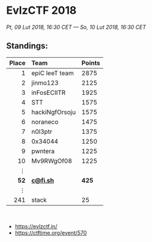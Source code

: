 # EvlzCTF 2018
*Pt, 09 Lut 2018, 16:30 CET — So, 10 Lut 2018, 16:30 CET*




## Standings:

|Place |	Team |  Points	|
|---: | :--- | :---- 
|1	|epiC leeT team		|2875	
|2	|jinmo123		|2125	
|3	|inFosECIITR		|1925	
|4	|STT		|1575	
|5	|hackiNgfOrsoju		|1575	
|6	|noraneco		|1475	
|7	|n0l3ptr		|1375	
|8	|0x34044		|1250	
|9	|pwntera		|1225	
|10	|Mv9RWgOf08		|1225	
| &vellip; |&nbsp; |&nbsp; 
|**52**	|**c@fi.sh**		|**425**	
| &vellip; | &nbsp; | &nbsp;
|241	|stack		|25	

&nbsp;
- https://evlzctf.in/
- https://ctftime.org/event/570

[Ac3]:<https://github.com/Acee11>
[stawrocek]:<https://github.com/stawrocek>
[terjanq]:<https://github.com/terjanq>